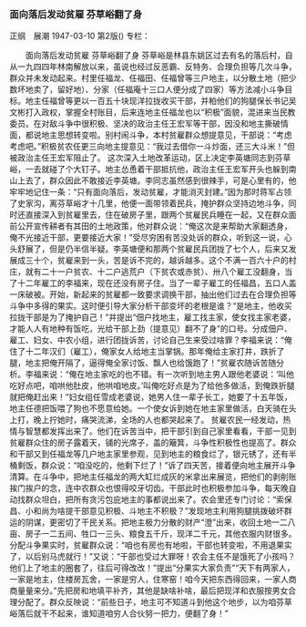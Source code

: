 ### 面向落后发动贫雇  芬草峪翻了身
正纲　展潮
1947-03-10
第2版()
专栏：

　　面向落后发动贫雇
    芬草峪翻了身
    芬草峪是林县东姚区过去有名的落后村，自从一九四四年林南解放以来，虽说也经过反恶霸、反特务、合理负担等几次斗争，群众并未发动起来。村里任福龙、任福田、任福曾等三户地主，以分散土地（把少数坏地卖了，留好地）、分家（任福庵十三口人便分成了四家）等方法减小斗争目标。地主任福曾等更以一百五十块现洋拉拢收买干部，并粕他们的狗腿保长书记吴文彬打入政权，掌握全村账目，后来连地主任福龙也以“积极”面貌，混进来当民教委员。在对敌斗争中很积极、坚决的政治主任王宏军等干部，因没和地主撕破情面，都说地主思想转变啦。别村闹斗争，本村贫雇群众想提意见，干部说：“考虑考虑吧。”积极贫农任更三向地主提意见：“我过去借你一斗炒面，还三大斗米！”但被政治主任王宏军阻止了。
    这次深入土地改革运动，区上决定李英塘同志到芬草峪，一去就碰了个大钉子。地主怂恿着干部抵抗他，政治主任王宏军开头也躲到南山上去了，群众因此不敢接近李英塘。李同志虽然感到很辣手，可是心里有的，他牢牢地记住一条：“只有面向落后，发动贫雇，才能消灭封建。”因为那时蒋军占领了史家沟，离芬草峪才十几里，他便一面带领着民兵，掩护群众坚持边地斗争，同时还直接深入到贫雇里去，住在破房子里，跟两个贫雇民兵睡在一起，又在群众面前公开宣传耕者有其田的土地政策，他对群众说：“俺这次是来帮助大家翻透身，俺不光接近干部，更要接近大家！”受尽穷困有苦没处诉的群众，听到这一说，心头舒展了，但是仍半信半疑。李英塘便和那两个贫雇民兵团拢了七个人，后来又发展成三十个，贫雇来到一头，苦是诉不完的，越诉越多。这个不满一百六十户的村庄，就有二十一户贫农、十二户逃荒户（下贫农或赤贫）、卅八个雇工没翻身，当了十二年雇工的李福来，现在还没有房子住。当了一辈子雇工的任福昌，五口人盖一床破被。开始，新起来的贫雇都一致要求调换干部，抽出他们过去在合理负担等斗争中多得的果实。这时便引导大家分析干部变坏的老根是谁？“是地主，他收买拉拢干部是为了掩护自己！”并提出“佃户找地主，雇工找主家，使女找主家老婆，才能人人有地种有饭吃，光给干部上劲（提意见）翻不了身”的口号。分成佃户、雇工、妇女、中农小组，进行团拢诉苦，讨论自己生来受过啥罪？李福来说：“俺住了十二年汉们（雇工），俺家女人给地主当掌锅。那年俺给主家打井，跌折了腿，地主把俺开隔了，逼得俺全家讨饭、飘人也给饿跑了！”贫雇农随诉苦随分析。李福来说：“俺在地主家吃的也不错。有一次听到地主男人跟他老婆说：‘叫他吃好点吧，咱哄他肚皮，他哄咱地皮。’叫俺吃好点是为了给他多做活，到俺跌折腿就把俺赶出来！”妇女组任雪成老婆说，她男人住一辈子长工，她要了十五年饭，地主任德把饭喂了狗也不愿意给她。一个使女诉到她在地主家里做活，白天骑在头上打，晚上拧她时，痛哭流涕，全场的人也都哭起来了。
    贫雇农民一经发动，热情与智慧都发挥出来了。他们在诉苦当中，把干部引到自己家里看看，干部一见到贫雇群众住的房子露着天，铺的光席子，盖的簸箕，斗争性积极性也提高了。群众和干部又到任福龙等几户地主家里参观，见到地主的粮食烂了，银元锈了，还有半桶剩饭，群众说：“咱没吃的，他剩下烂了！”诉了四天苦，接着便向地主展开斗争清算。在斗争中，把地主任福龙的两大缸烂成灰的米拿出来展览，把他们的剥削账挨门挨户的念，连中农群众也恨得咬牙切齿。干部此时也积极参加斗争，每天晚自动找群众坦白，把所有贪污包庇地主的事都说出来了。农会里还专门讨论：“索保昌、小和尚为啥提干部意见积极、斗地主不积极？”发现地主利用狗腿挑拨破坏群运的阴谋，更密切了干民关系。把地主极力分散的财产“澄”出来，收回土地一二八亩、房子一二五间、牲口一三头、粮食五千斤，现洋二千元，其他衣服内财很多。分配斗争果实时，贫雇群众说：“咱也有房也有地啦，干部也转变啦，不用退果实了，以后别马虎就行！”又说：“干部也受过大罪呀！农会主任不是饿死了小孩吗？他们上了地主的圈套了，往后可得改改！”提出“分果实大家负责”“天下有两家人，一家是地主，住楼房瓦舍，一家是穷人，住寒窑！咱今天把东西得回来，一家人商商量量来分。”先把房和地填平补齐，其他是缺啥补啥，最后把现洋和衣服按男女合理分配了。群众反映说：“前些日子，地主可不知道斗到他这个地步，以为咱芬草峪落后就干不起来，谁知道咱穷人合伙努一把力，便翻了身！”
